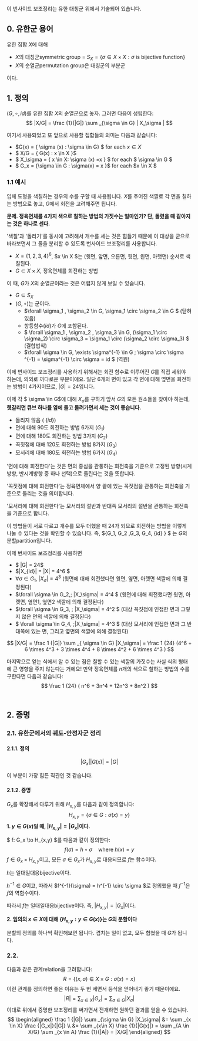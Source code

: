 이 번사이드 보조정리는 유한 대칭군 위에서 기술되어 있습니다.

## 0. 유한군 용어

유한 집합 $X$에 대해

* $X$의 대칭군symmetric group =  $S_X = \{ \sigma \in X \times X : \sigma \text{ is bijective function}\}$
* $X$의 순열군permutation group은 대칭군의 부분군

이다.



## 1. 정의

$(G,\circ,id)$를 유한 집합 $X$의 순열군으로 놓자. 그러면 다음이 성립한다:
$$
|X/G| = \frac {1}{|G|} \sum _{\sigma \in G} | X_\sigma |
$$


여기서 사용되었고 또 앞으로 사용할 집합들의 의미는 다음과 같습니다:

* $G(x) = \{ \sigma (x) : \sigma \in G\} $ for each $x \in X$
* $ X/G = \{ G(x) : x \in X \}$
* $ X_\sigma = \{ x \in X: \sigma (x) =x \} $ for each $ \sigma \in G $
* $ G_x = \{\sigma \in G : \sigma(x) = x \}$ for each $x \in X $



### 1.1 예시

입체 도형을 색칠하는 경우의 수를 구할 때 사용됩니다. $X$를 주어진 색깔로 각 면을 칠하는 방법으로 놓고, $G$에서 회전을 고려해주면 됩니다.



**문제. 정육면체를 4가지 색으로 칠하는 방법의 가짓수는 얼마인가? 단, 돌렸을 때 같아지는 것은 하나로 센다.**

'색칠'과 '돌리기'를 동시에 고려해서 개수를 세는 것은 힘들기 때문에 이 대상을 군으로 바라보면서 그 둘을 분리할 수 있도록 번사이드 보조정리를 사용합니다.

* $X=\{1,2,3,4\}^6$, $x \in X $는 (윗면, 앞면, 오른면, 뒷면, 왼면, 아랫면) 순서로 색칠된다.
* $G \subset X \times X$, 정육면체를 회전하는 방법

이 때, $G$가 $X$의 순열군이라는 것은 어렵지 않게 보일 수 있습니다.

* $G \subseteq S_X$
* $(G, \circ$)는 군이다.
  * $\forall \sigma_1 , \sigma_2 \in G, \sigma_1 \circ \sigma_2 \in G $ (닫혀있음)
  * 항등함수($id$)가 $G$에 포함된다.
  * $ \forall \sigma_1 , \sigma_2 , \sigma_3 \in G, (\sigma_1 \circ \sigma_2) \circ \sigma_3 = \sigma_1 \circ (\sigma_2 \circ \sigma_3) $ (결합법칙)
  * $\forall \sigma \in G, \exists \sigma^{-1} \in G \; \sigma \circ \sigma ^{-1} = \sigma^{-1} \circ \sigma = id $ (역원)

이제 번사이드 보조정리를 사용하기 위해서는 회전 함수로 이루어진 $G$를 직접 세워야 하는데, 의외로 까다로운 부분이에요. 일단 6개의 면이 있고 각 면에 대해 옆면을 회전하는 방법이 4가지이므로, $|G| = 24$입니다.

이제 각 $ \sigma \in G$에 대해 $X_\sigma$를 구하기 앞서 $G$의 모든 원소들을 찾아야 하는데, **헷갈리면 큐브 하나를 옆에 들고 돌려가면서 세는 것이 좋습니다.**

* 돌리지 않음 ( $\{id\}$)
* 면에 대해 90도 회전하는 방법 6가지 ($G_1$)
* 면에 대해 180도 회전하는 방법 3가지 ($G_2$)
* 꼭짓점에 대해 120도 회전하는 방법 8가지 ($G_3$)
* 모서리에 대해 180도 회전하는 방법 6가지 ($G_4$)

'면에 대해 회전한다'는 것은 면의 중심을 관통하는 회전축을 기준으로 고정된 방향(시계방향, 반시계방향 중 하나 선택)으로 돌린다는 것을 뜻합니다.

'꼭짓점에 대해 회전한다'는 정육면체에서 양 끝에 있는 꼭짓점을 관통하는 회전축을 기준으로 돌리는 것을 의미합니다.

'모서리에 대해 회전한다'는 모서리의 절반과 반대쪽 모서리의 절반을 관통하는 회전축을 기준으로 합니다.

이 방법들이 서로 다르고 개수를 모두 더했을 때 24가 되므로 회전하는 방법을 이렇게 나눌 수 있다는 것을 확인할 수 있습니다. 즉, $\{G_1, G_2 ,G_3, G_4, \{id\} \} $ 는 $G$의 분할partition입니다.

이제 번사이드 보조정리를 사용하면

* $ |G| = 24$
* $|X_{id}| = |X| = 4^6  $
* $\forall \sigma \in G_{1} , \;|X_\sigma| = 4^3$ (윗면에 대해 회전했다면 윗면, 옆면, 아랫면 색깔에 의해 결정된다)
* $\forall \sigma \in G_2,\; |X_\sigma| = 4^4 $ (윗면에 대해 회전했다면 윗면, 아랫면, 옆면1, 옆면2 색깔에 의해 결정된다)
* $\forall \sigma \in G_3, \; |X_\sigma| = 4^2 $ (대상 꼭짓점에 인접한 면과 그렇지 않은 면의 색깔에 의해 결정된다)
* $ \forall \sigma \in G_4, \;|X_\sigma| = 4^3 $ (대상 모서리에 인접한 면과 그 반대쪽에 있는 면, 그리고 옆면의 색깔에 의해 결정된다)

$$
|X/G| = \frac 1 {|G|} \sum _{ \sigma \in G} |X_\sigma| = \frac 1 {24} (4^6 + 6 \times 4^3 + 3 \times 4^4 + 8 \times 4^2 + 6 \times 4^3 )
$$



마지막으로 얻는 식에서 알 수 있는 점은 칠할 수 있는  색깔의 가짓수는 사실 식의 형태에 큰 영향을 주지 않는다는 거에요! 만약 정육면체를 $n$개의 색으로 칠하는 방법의 수를 구한다면 다음과 같습니다:
$$
\frac 1 {24} ( n^6 + 3n^4 + 12n^3 + 8n^2 )
$$
​	

## 2. 증명

### 2.1. 유한군에서의 궤도-안정자군 정리

#### 2.1.1. 정의

$$
|G_x| |G(x)| = |G|
$$

이 부분이 가장 힘든 직관인 것 같습니다. 

#### 2.1.2. 증명

$G_x$를 확장해서 다루기 위해 $H_{x,y}$를 다음과 같이 정의합니다:
$$
H_{x,y} = \{ \sigma \in G : \sigma(x) = y \}
$$
**1. $y \in G(x)$일 때, $|H_{x,y}| = |G_x|$이다.**

$ f: G_x \to H_{x,y} $를 다음과 같이 정의한다:
$$
f(\sigma) = h \circ \sigma  \quad \text{where } h(x) = y
$$
$f \in G_x \times H_{x,y}$이고, 모든 $\sigma \in G_x$가 $H_{x,y}$로 대응되므로 $f$는 함수이다.

$h$는 일대일대응bijective이다.

$h^{-1} \in G$이고, 따라서 $f^{-1}(\sigma) = h^{-1} \circ \sigma $로 정의했을 때 $f^{-1}$은 $f$의 역함수이다.

따라서 $f$는 일대일대응bijective이다. 즉, $|H_{x,y} | = |G_x|$이다.



**2. 임의의 $x \in X$에 대해 $\{H_{x,y}:y \in G(x)\}$는 $G$의 분할이다**

분할의 정의를 하나씩 확인해보면 됩니다. 겹치는 일이 없고, 모두 합쳤을 때 $G$가 됩니다.



### 2.2.

다음과 같은 관계relation을 고려합니다:
$$
R = \{(x , \sigma )\in X \times G : \sigma(x) = x\}
$$
이런 관계를 정의하면 좋은 이유는 두 번 세면서 등식을 얻어내기 좋기 때문이에요.
$$
|R| = \sum _{x \in X} | G_x | = \sum _{ \sigma \in G } |X_\sigma |
$$
이대로 위에서 증명한 보조정리를 써가면서 전개하면 원하던 결과를 얻을 수 있습니다.
$$
\begin{aligned} \frac 1 {|G|} \sum _{\sigma \in G} |X_\sigma| &= \sum _{x \in X} \frac {|G_x|}{|G|} \\ &= \sum _{x\in X} \frac {1}{|G(x)|} = \sum _{A \in X/G} \sum _{x \in A} \frac {1}{|A|} = |X/G| \end{aligned}
$$
